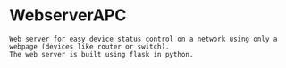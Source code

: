 # WebserverAPC
    Web server for easy device status control on a network using only a webpage (devices like router or switch).
    The web server is built using flask in python.
